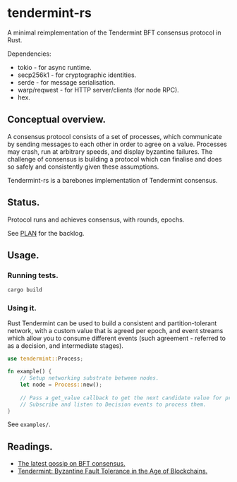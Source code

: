 # tendermint-rs

A minimal reimplementation of the Tendermint BFT consensus protocol in Rust.

Dependencies:

 * tokio - for async runtime.
 * secp256k1 - for cryptographic identities.
 * serde - for message serialisation.
 * warp/reqwest - for HTTP server/clients (for node RPC).
 * hex.

## Conceptual overview.

A consensus protocol consists of a set of processes, which communicate by sending messages to each other in order to agree on a value. Processes may crash, run at arbitrary speeds, and display byzantine failures. The challenge of consensus is building a protocol which can finalise and does so safely and consistently given these assumptions.

Tendermint-rs is a barebones implementation of Tendermint consensus.

## Status.

Protocol runs and achieves consensus, with rounds, epochs.

See [PLAN](./PLAN.md) for the backlog.


## Usage.

### Running tests.

```sh
cargo build
```

### Using it.

Rust Tendermint can be used to build a consistent and partition-tolerant network, with a custom value that is agreed per epoch, and event streams which allow you to consume different events (such agreement - referred to as a decision, and intermediate stages).

```rs
use tendermint::Process;

fn example() {
    // Setup networking substrate between nodes.
    let node = Process::new();
    
    // Pass a get_value callback to get the next candidate value for proposal.
    // Subscribe and listen to Decision events to process them.
}
```

See `examples/`.


## Readings.

 - [The latest gossip on BFT consensus.](https://arxiv.org/abs/1807.04938)
 - [Tendermint: Byzantine Fault Tolerance in the Age of Blockchains.](https://atrium.lib.uoguelph.ca/server/api/core/bitstreams/0816af2c-5fd4-4d99-86d6-ced4eef2fb52/content)

